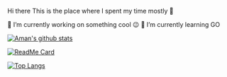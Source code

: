 Hi there 
This is the place where I spent my time mostly 🤣

🔭 I’m currently working on something cool 😉
🌱 I’m currently learning GO



[![Aman's github stats](https://github-readme-stats.vercel.app/api?username=aman-agrwl&show_icons=true&theme=radical)](https://github.com/aman-agrwl/github-readme-stats)


[![ReadMe Card](https://github-readme-stats.vercel.app/api/pin/?username=aman-agrwl&repo=github-readme-stats)](https://github.com/aman-agrwl/github-readme-stats)

[![Top Langs](https://github-readme-stats.vercel.app/api/top-langs/?username=aman-agrwl)](https://github.com/aman-agrwl/github-readme-stats)
